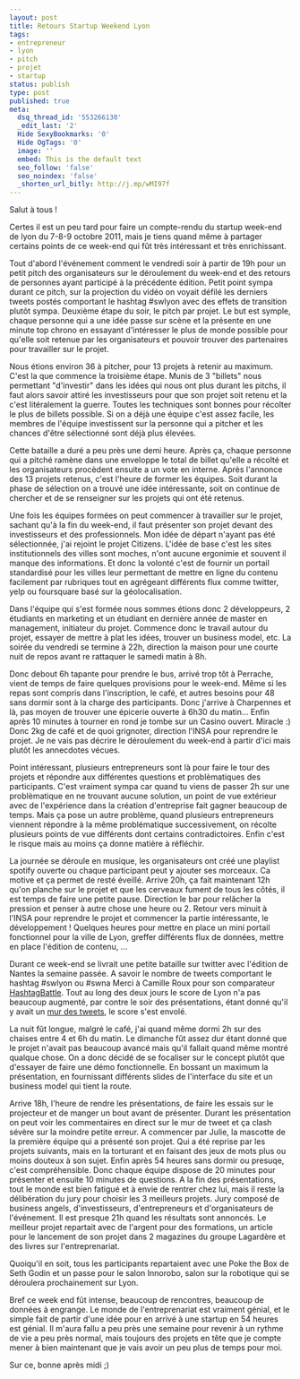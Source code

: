 ```yaml
---
layout: post
title: Retours Startup Weekend Lyon
tags:
- entrepreneur
- lyon
- pitch
- projet
- startup
status: publish
type: post
published: true
meta:
  dsq_thread_id: '553266130'
  _edit_last: '2'
  Hide SexyBookmarks: '0'
  Hide OgTags: '0'
  image: ''
  embed: This is the default text
  seo_follow: 'false'
  seo_noindex: 'false'
  _shorten_url_bitly: http://j.mp/wMI97f
---
```

Salut à tous !

Certes il est un peu tard pour faire un compte-rendu du startup week-end de lyon du 7-8-9 octobre 2011, mais je tiens quand même à partager certains points de ce week-end qui fût très intéressant et très enrichissant.

Tout d'abord l'événement comment le vendredi soir à partir de 19h pour un petit pitch des organisateurs sur le déroulement du week-end et des retours de personnes ayant participé à la précédente édition. Petit point sympa durant ce pitch, sur la projection du vidéo on voyait défilé les derniers tweets postés comportant le hashtag #swlyon avec des effets de transition plutôt sympa. Deuxième étape du soir, le pitch par projet. Le but est symple, chaque personne qui a une idée passe sur scène et la présente en une minute top chrono en essayant d'intéresser le plus de monde possible pour qu'elle soit retenue par les organisateurs et pouvoir trouver des partenaires pour travailler sur le projet.
<!--break-->
Nous étions environ 36 à pitcher, pour 13 projets à retenir au maximum. C'est la que commence la troisième étape. Munis de 3 "billets" nous permettant "d'investir" dans les idées qui nous ont plus durant les pitchs, il faut alors savoir attiré les investisseurs pour que son projet soit retenu et la c'est litéralement la guerre. Toutes les techniques sont bonnes pour récolter le plus de billets possible. Si on a déjà une équipe c'est assez facile, les membres de l'équipe investissent sur la personne qui a pitcher et les chances d'être sélectionné sont déjà plus élevées.

Cette bataille a duré a peu près une demi heure. Après ça, chaque personne qui a pitché ramène dans une enveloppe le total de billet qu'elle a récolté et les organisateurs procèdent ensuite a un vote en interne. Après l'annonce des 13 projets retenus, c'est l'heure de former les équipes. Soit durant la phase de sélection on a trouvé une idée intéressante, soit on continue de chercher et de se renseigner sur les projets qui ont été retenus.

Une fois les équipes formées on peut commencer à travailler sur le projet, sachant qu'à la fin du week-end, il faut présenter son projet devant des investisseurs et des professionnels. Mon idée de départ n'ayant pas été sélectionnée, j'ai rejoint le projet Citizens. L'idée de base c'est les sites institutionnels des villes sont moches, n'ont aucune ergonimie et souvent il manque des informations. Et donc la volonté c'est de fournir un portail standardisé pour les villes leur permettant de mettre en ligne du contenu facilement par rubriques tout en agrégeant différents flux comme twitter, yelp ou foursquare basé sur la géolocalisation.

Dans l'équipe qui s'est formée nous sommes étions donc 2 développeurs, 2 étudiants en marketing et un étudiant en dernière année de master en management, initiateur du projet. Commence donc le travail autour du projet, essayer de mettre à plat les idées, trouver un business model, etc. La soirée du vendredi se termine à 22h, direction la maison pour une courte nuit de repos avant re rattaquer le samedi matin à 8h.

Donc debout 6h tapante pour prendre le bus, arrivé trop tôt à Perrache, vient de temps de faire quelques provisions pour le week-end. Même si les repas sont compris dans l'inscription, le café, et autres besoins pour 48 sans dormir sont à la charge des participants. Donc j'arrive à Charpennes et là, pas moyen de trouver une épicerie ouverte à 6h30 du matin... Enfin après 10 minutes à tourner en rond je tombe sur un Casino ouvert. Miracle :) Donc 2kg de café et de quoi grignoter, direction l'INSA pour reprendre le projet. Je ne vais pas décrire le déroulement du week-end à partir d'ici mais plutôt les annecdotes vécues.

Point intéressant, plusieurs entrepreneurs sont là pour faire le tour des projets et répondre aux différentes questions et problèmatiques des participants. C'est vraiment sympa car quand tu viens de passer 2h sur une problèmatique en ne trouvant aucune solution, un point de vue extérieur avec de l'expérience dans la création d'entreprise fait gagner beaucoup de temps. Mais ça pose un autre problème, quand plusieurs entrepreneurs viennent répondre à la même problématique successivement, on récolte plusieurs points de vue différents dont certains contradictoires. Enfin c'est le risque mais au moins ça donne matière à réfléchir.

La journée se déroule en musique, les organisateurs ont créé une playlist spotify ouverte ou chaque participant peut y ajouter ses morceaux. Ca motive et ça permet de resté éveillé. Arrive 20h, ça fait maintenant 12h qu'on planche sur le projet et que les cerveaux fument de tous les côtés, il est temps de faire une petite pause. Direction le bar pour relâcher la pression et penser à autre chose une heure ou 2. Retour vers minuit à l'INSA pour reprendre le projet et commencer la partie intéressante, le développement ! Quelques heures pour mettre en place un mini portail fonctionnel pour la ville de Lyon, greffer différents flux de données, mettre en place l'édition de contenu, ...

Durant ce week-end se livrait une petite bataille sur twitter avec l'édition de Nantes la semaine passée. A savoir le nombre de tweets comportant le hashtag #swlyon ou #swna Merci à Camille Roux pour son comparateur [HashtagBattle](http://hashtagbattle.com/#battle/a/%23swlyon/%23swna). Tout au long des deux jours le score de Lyon n'a pas beaucoup augmenté, par contre le soir des présentations, étant donné qu'il y avait un [mur des tweets](http://twitterfall.com/), le score s'est envolé.

La nuit fût longue, malgré le café, j'ai quand même dormi 2h sur des chaises entre 4 et 6h du matin. Le dimanche fût assez dur étant donné que le projet n'avait pas beaucoup avancé mais qu'il fallait quand même montré qualque chose. On a donc décidé de se focaliser sur le concept plutôt que d'essayer de faire une démo fonctionnelle. En bossant un maximum la présentation, en fournissant différents slides de l'interface du site et un business model qui tient la route.

Arrive 18h, l'heure de rendre les présentations, de faire les essais sur le projecteur et de manger un bout avant de présenter. Durant les présentation on peut voir les commentaires en direct sur le mur de tweet et ça clash sévère sur la moindre petite erreur. A commencer par Julie, la mascotte de la première équipe qui a présenté son projet. Qui a été reprise par les projets suivants, mais en la torturant et en faisant des jeux de mots plus ou moins douteux à son sujet. Enfin après 54 heures sans dormir ou presuqe, c'est compréhensible. Donc chaque équipe dispose de 20 minutes pour présenter et ensuite 10 minutes de questions. A la fin des présentations, tout le monde est bien fatigué et à envie de rentrer chez lui, mais il reste la délibération du jury pour choisir les 3 meilleurs projets. Jury composé de business angels, d'investisseurs, d'entrepreneurs et d'organisateurs de l'événement. Il est presque 21h quand les résultats sont annoncés. Le meilleur projet repartait avec de l'argent pour des formations, un article pour le lancement de son projet dans 2 magazines du groupe Lagardère et des livres sur l'entreprenariat.

Quoiqu'il en soit, tous les participants repartaient avec une Poke the Box de Seth Godin et un passe pour le salon Innorobo, salon sur la robotique qui se déroulera prochainement sur Lyon.

Bref ce week end fût intense, beaucoup de rencontres, beaucoup de données à engrange. Le monde de l'entreprenariat est vraiment génial, et le simple fait de partir d'une idée pour en arrivé à une startup en 54 heures est génial. Il m'aura fallu a peu près une semaine pour revenir à un rythme de vie a peu près normal, mais toujours des projets en tête que je compte mener à bien maintenant que je vais avoir un peu plus de temps pour moi.

Sur ce, bonne après midi ;)
